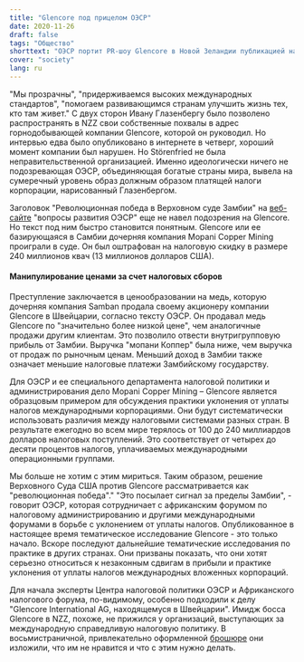 ```yaml
---
title: "Glencore под прицелом ОЭСР"
date: 2020-11-26
draft: false
tags: "Общество"
shorttext: "ОЭСР портит PR-шоу Glencore в Новой Зеландии публикацией налоговых уловок этой группы в Замбии."
cover: "society"
lang: ru
---
```


"Мы прозрачны", "придерживаемся высоких международных стандартов", "помогаем развивающимся странам улучшить жизнь тех, кто там живет." С двух сторон Ивану Глазенбергу было позволено распространять в NZZ свои собственные похвалы в адрес горнодобывающей компании Glencore, которой он руководил. Но интервью едва было опубликовано в интернете в четверг, хороший момент компании был нарушен. Но Störenfried не была неправительственной организацией. Именно идеологически ничего не подозревающая ОЭСР, объединяющая богатые страны мира, вывела на сумеречный уровень образ должным образом платящей налоги корпорации, нарисованный Глазенбергом.

Заголовок "Революционная победа в Верховном суде Замбии" на [веб-сайте](https://oecd-development-matters.org/2020/11/12/landmark-supreme-court-victory-in-zambia-collecting-millions-in-tax-revenues-and-sending-a-message-across-borders/ "Landmark Supreme Court victory in Zambia: collecting millions in tax revenues and sending a message across borders") "вопросы развития ОЭСР" еще не навел подозрения на Glencore. Но текст под ним быстро становится понятным. Glencore или ее базирующаяся в Самбии дочерняя компания Mopani Copper Mining проиграли в суде. Он был оштрафован на налоговую скидку в размере 240 миллионов квач (13 миллионов долларов США).

#### Манипулирование ценами за счет налоговых сборов

Преступление заключается в ценообразовании на медь, которую дочерняя компания Samban продала своему акционеру компании Glencore в Швейцарии, согласно тексту ОЭСР. Он продавал медь Glencore по "значительно более низкой цене", чем аналогичные продажи другим клиентам. Это позволило отвести внутригрупповую прибыль от Замбии. Выручка "мопани Коппер" была ниже, чем выручка от продаж по рыночным ценам. Меньший доход в Замбии также означает меньшие налоговые платежи Замбийскому государству.

Для ОЭСР и ее специального департамента налоговой политики и администрирования дело Mopani Copper Mining – Glencore является образцовым примером для обсуждения практики уклонения от уплаты налогов международными корпорациями. Они будут систематически использовать различия между налоговыми системами разных стран. В результате ежегодно во всем мире терялось от 100 до 240 миллиардов долларов налоговых поступлений. Это соответствует от четырех до десяти процентов налогов, уплачиваемых международными операционными группами.

Мы больше не хотим с этим мириться. Таким образом, решение Верховного Суда США против Glencore рассматривается как "революционная победа"." "Это посылает сигнал за пределы Замбии", - говорит ОЭСР, которая сотрудничает с африканским форумом по налоговому администрированию и другими международными форумами в борьбе с уклонением от уплаты налогов. Опубликованное в настоящее время тематическое исследование Glencore - это только начало. Вскоре последуют дальнейшие тематические исследования по практике в других странах. Они призваны показать, что они хотят серьезно относиться к незаконным сдвигам в прибыли и практике уклонения от уплаты налогов международных вложенных корпораций.

Для начала эксперты Центра налоговой политики ОЭСР и Африканского налогового форума, по-видимому, особенно подходили к делу "Glencore International AG, находящемуся в Швейцарии". Имидж босса Glencore в NZZ, похоже, не прижился у организаций, выступающих за международную справедливую налоговую политику. В восьмистраничной, привлекательно оформленной [брошюре](/static/downloads/building-capacity-to-prevent-profit-shifting-by-large-companies-in-zambia.pdf "Building capacity to prevent profit shifting by large companies in Zambia") они изложили, что им не нравится и что с этим нужно делать.
